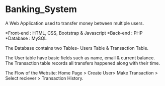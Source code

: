 # Banking_System

A Web Application used to transfer money between multiple users.

*Front-end : HTML, CSS, Bootstrap & Javascript
*Back-end : PHP
*Database : MySQL

The Database contains two Tables- Users Table & Transaction Table.

The User table have basic fields such as name, email & current balance.
The Transaction table records all transfers happened along with their time.

The Flow of the Website:
Home Page > Create User> Make Transaction > Select reciever > Transaction History.
